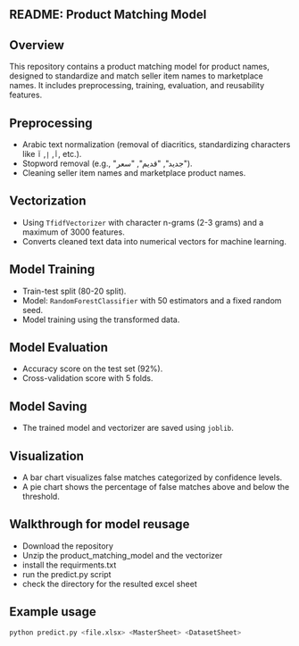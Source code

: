 ## README: Product Matching Model

## Overview
This repository contains a product matching model for product names, designed to standardize and match seller item names to marketplace names. It includes preprocessing, training, evaluation, and reusability features.

## Preprocessing
- Arabic text normalization (removal of diacritics, standardizing characters like `أ`, `إ`, `آ`, etc.).
- Stopword removal (e.g., "جديد", "قديم", "سعر").
- Cleaning seller item names and marketplace product names.

## Vectorization
- Using `TfidfVectorizer` with character n-grams (2-3 grams) and a maximum of 3000 features.
- Converts cleaned text data into numerical vectors for machine learning.

## Model Training
- Train-test split (80-20 split).
- Model: `RandomForestClassifier` with 50 estimators and a fixed random seed.
- Model training using the transformed data.

## Model Evaluation
- Accuracy score on the test set (92%).
- Cross-validation score with 5 folds.

## Model Saving 
- The trained model and vectorizer are saved using `joblib`.

## Visualization
- A bar chart visualizes false matches categorized by confidence levels.
- A pie chart shows the percentage of false matches above and below the threshold.

## Walkthrough for model reusage
- Download the repository
- Unzip the product_matching_model and the vectorizer 
- install the requirments.txt
- run the predict.py script
- check the directory for the resulted excel sheet

## Example usage 
```bash
python predict.py <file.xlsx> <MasterSheet> <DatasetSheet>
```
